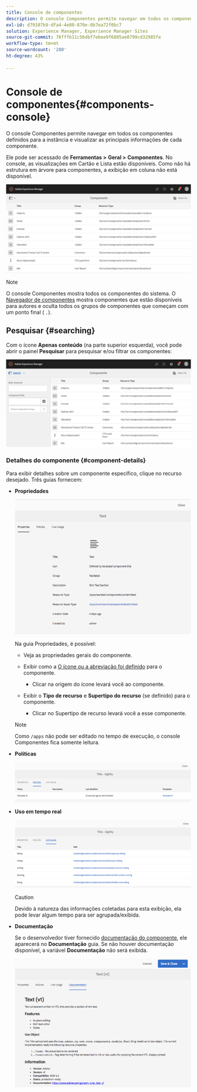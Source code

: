```yaml
---
title: Console de componentes
description: O console Componentes permite navegar em todos os componentes definidos para a instância e visualizar as principais informações de cada componente.
exl-id: d79107b9-dfa4-4e80-870e-0b7ea72f0bc7
solution: Experience Manager, Experience Manager Sites
source-git-commit: 76fffb11c56dbf7ebee9f6805ae0799cd32985fe
workflow-type: tm+mt
source-wordcount: '280'
ht-degree: 43%

---
```


# Console de componentes{#components-console}

O console Componentes permite navegar em todos os componentes definidos para a instância e visualizar as principais informações de cada componente.

Ele pode ser acessado de **Ferramentas >** **Geral >** **Componentes**. No console, as visualizações em Cartão e Lista estão disponíveis. Como não há estrutura em árvore para componentes, a exibição em coluna não está disponível.

![screen-shot_2019-03-05at113145](assets/screen-shot_2019-03-05at113145.png)

>[!NOTE]
>
>O console Componentes mostra todos os componentes do sistema. O [Navegador de componentes](/help/sites-authoring/author-environment-tools.md#components-browser) mostra componentes que estão disponíveis para autores e oculta todos os grupos de componentes que começam com um ponto final ( `.`).

## Pesquisar {#searching}

Com o ícone **Apenas conteúdo** (na parte superior esquerda), você pode abrir o painel **Pesquisar** para pesquisar e/ou filtrar os componentes: 

![screen-shot_2019-03-05at113251](assets/screen-shot_2019-03-05at113251.png)

### Detalhes do componente {#component-details}

Para exibir detalhes sobre um componente específico, clique no recurso desejado. Três guias fornecem:

* **Propriedades**

  ![screen_shot_2018-03-27at165847](assets/screen_shot_2018-03-27at165847.png)

  Na guia Propriedades, é possível:

   * Veja as propriedades gerais do componente.
   * Exibir como a [O ícone ou a abreviação foi definido](/help/sites-developing/components-basics.md#component-icon-in-touch-ui) para o componente.

      * Clicar na origem do ícone levará você ao componente.

   * Exibir o **Tipo de recurso** e **Supertipo do recurso** (se definido) para o componente.

      * Clicar no Supertipo de recurso levará você a esse componente.

  >[!NOTE]
  >
  >Como `/apps` não pode ser editado no tempo de execução, o console Componentes fica somente leitura.

* **Políticas**

  ![Políticas](assets/chlimage_1-169.png)

* **Uso em tempo real**

  ![Uso em tempo real](assets/chlimage_1-170.png)

  >[!CAUTION]
  >
  >Devido à natureza das informações coletadas para esta exibição, ela pode levar algum tempo para ser agrupada/exibida. 

* **Documentação**

  Se o desenvolvedor tiver fornecido [documentação do componente](/help/sites-developing/developing-components.md#documenting-your-component), ele aparecerá no **Documentação** guia. Se não houver documentação disponível, a variável **Documentação** não será exibida.

  ![Documentação](assets/chlimage_1-171.png)
